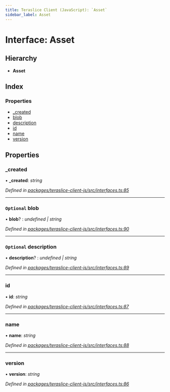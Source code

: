 ```yaml
---
title: Teraslice Client (JavaScript): `Asset`
sidebar_label: Asset
---
```


# Interface: Asset

## Hierarchy

* **Asset**

## Index

### Properties

* [_created](asset.md#_created)
* [blob](asset.md#optional-blob)
* [description](asset.md#optional-description)
* [id](asset.md#id)
* [name](asset.md#name)
* [version](asset.md#version)

## Properties

###  _created

• **_created**: *string*

*Defined in [packages/teraslice-client-js/src/interfaces.ts:85](https://github.com/terascope/teraslice/blob/b843209f9/packages/teraslice-client-js/src/interfaces.ts#L85)*

___

### `Optional` blob

• **blob**? : *undefined | string*

*Defined in [packages/teraslice-client-js/src/interfaces.ts:90](https://github.com/terascope/teraslice/blob/b843209f9/packages/teraslice-client-js/src/interfaces.ts#L90)*

___

### `Optional` description

• **description**? : *undefined | string*

*Defined in [packages/teraslice-client-js/src/interfaces.ts:89](https://github.com/terascope/teraslice/blob/b843209f9/packages/teraslice-client-js/src/interfaces.ts#L89)*

___

###  id

• **id**: *string*

*Defined in [packages/teraslice-client-js/src/interfaces.ts:87](https://github.com/terascope/teraslice/blob/b843209f9/packages/teraslice-client-js/src/interfaces.ts#L87)*

___

###  name

• **name**: *string*

*Defined in [packages/teraslice-client-js/src/interfaces.ts:88](https://github.com/terascope/teraslice/blob/b843209f9/packages/teraslice-client-js/src/interfaces.ts#L88)*

___

###  version

• **version**: *string*

*Defined in [packages/teraslice-client-js/src/interfaces.ts:86](https://github.com/terascope/teraslice/blob/b843209f9/packages/teraslice-client-js/src/interfaces.ts#L86)*
